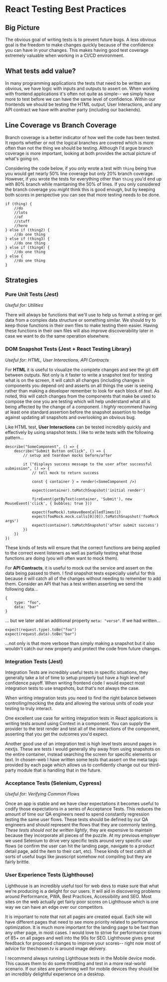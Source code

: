 # React Testing Best Practices

## Big Picture
The obvious goal of writing tests is to prevent future bugs. A less obvious goal is the freedom to make changes quickly because of the confidence you can have in your changes. This makes having good test coverage extremely valuable when working in a CI/CD environment.

## What tests add value?
In many programming applications the tests that need to be written are obvious, we have logic with inputs and outputs to assert on. When working with frontend applications it's often not quite as simple-- we simply have more to test before we can have the same level of confidence. Within our frontends we should be testing the HTML output, User Interactions, and any API contract we have with another party (including our backends).

## Line Coverage vs Branch Coverage
Branch coverage is a better indicator of how well the code has been tested. It reports whether or not the logical branches are covered which is more often than not the thing we should be testing. Although I'd argue branch coverage is more important, looking at both provides the actual picture of what's going on.

Considering the code below, if you only wrote a test with `thing` being true you would get nearly 50% line coverage but only 20% branch coverage.  However, if you wrote the tests for everything other than `thing` you'd end up with 80% branch while maintaining the 50% of lines. If you only considered the branch coverage you _might_ think this is good enough, but by keeping both scores in perspective you can see that more testing needs to be done.

```
if (thing) {
	//do
	//lots
	//of
	//stuff
	//here
} else if (thing2) {
	//do one thing
} else if (thing3) {
	//do one thing
} else if (thing4) {
	//do one thing
} else {
	//do one thing
}
```

## Strategies

### Pure Unit Tests (Jest)
*Useful for: Utilities*

There will always be functions that we'll use to help us format a string or get data from a complex data structure or something similar. We should try to keep those functions in their own files to make testing them easier. Having these functions in their own files will also improve discoverability later in case we want to do the same operation elsewhere.

### DOM Snapshot Tests (Jest + React Testing Library)
*Useful for: HTML, User Interactions, API Contracts*

For **HTML** it is useful to visualize the complete changes and see the git diff between outputs. Not only is it faster to write a snapshot test for testing what is on the screen, it will catch all changes (including changes in components you depend on) and asserts on all things the user is seeing rather than making a developer remember to look for each block of text. As noted, this will catch changes from the components that make be used to compose the one you are testing which will help understand what all is being affected by the change of a component. I *highly* recommend having at least one standard assertion before the snapshot assertion to hedge against updating all snapshots and overlooking an obvious bug.

Like HTML test, **User Interactions** can be tested incredibly quickly and effectively by using snapshot tests. I like to write tests with the following pattern...

```
describe("SomeComponent", () => {
	describe("Submit Button onClick", () => {
		// setup and teardown mocks before/after
		
		it ("displays success message to the user after successful submission", () => {
			// tell mock to return success
			
			const { container } = render(<SomeComponent />)
			
			expect(container).toMatchSnapshot('initial render')
			
			fireEvent(getByText(container, 'Submit'), new MouseEvent('click', { bubbles: true }))
			
			expect(fooMock).toHaveBeenCalledTimes(1)
			expect(fooMock.mock.calls[0][0]).toMatchSnapshot('fooMock args')
			expect(container).toMatchSnapshot('after submit success')
		})
	})
})
```
These kinds of tests will ensure that the correct functions are being applied to the correct event listeners as well as partially testing what those functions are doing (you will often want to mock them).


For **API Contracts**, it is useful to mock out the service and assert on the data being passed to them. I find snapshot tests especially useful for this because it will catch all of the changes without needing to remember to add them. Consider an API that has a test written asserting we send the following data...

```
{
	type: "foo",
	data: "bar"
}
```

... but we later add an additional property `meta: "verse"`. If we had written...
```
expect(request.type).toBe("foo")
expect(request.data).toBe("bar")
```
...not only is that more verbose than simply making a snapshot but it also wouldn't catch our new property and protect the code from future changes.

### Integration Tests (Jest)
Integration Tests are incredibly useful tests in specific situations, they generally take a _lot_ of time to setup properly but have a high level of confidence payoff. When writing frontend code I would expect most integration tests to use snapshots, but that's not always the case.

When writing integration tests you need to find the right balance between controlling/mocking the data and allowing the various units of code your testing to truly interact.

One excellent use case for writing integration tests in React applications is writing tests around using Context in a component. You can supply the provider to the test render and test all of the interactions of the component, asserting that you get the outcomes you'd expect.

Another good use of an integration test is high level tests around pages in nextjs. These are tests I would generally shy away from using snapshots on the entire container, instead searching the screen for specific elements or text. In chosen-web I have written some tests that assert on the meta tags provided by each page which allows us to confidently change out our third-party module that is handling that in the future. 

### Acceptance Tests (Selenium, Cypress)
*Useful for: Verifying Common Flows*

Once an app is stable and we have clear expectations it becomes useful to codify those expectations in a series of Acceptance Tests. This reduces the amount of time our QA engineers need to spend constantly regression testing the same user flows. These tests should be defined by our QA engineers and should represent the flows that they are commonly testing. *These tests should not be written lightly*, they are expensive to maintain because they incorporate all pieces of the puzzle. At my previous employer we used Selenium to drive very specific tests around very specific user flows (ie confirm the user can hit the landing page, navigate to a product detail page, add the item to their cart, etc). These kinds of test catch all sorts of useful bugs like javascript somehow not compiling but they are fairly brittle.

### User Experience Tests (Lighthouse)

Lighthouse is an incredibly useful tool for web devs to make sure that what we're producing is a delight for our users. It will aid in discovering problems around Performance, PWA, Best Practices, Accessibility and SEO. Most sites on the web actually get fairly poor scores on Lighthouse which is one way we can have an edge over our competitors.

It is important to note that not all pages are created equal. Each site will have different pages that need to see more priority related to performance optimization. It is much more important for the landing page to be fast than any other page, in most cases. I would love to strive for performance scores of 85+ on all pages and well into the 90s for SEO. Lighthouse gives great feedback for proposed changes to improve your scores-- right now most of advice for thechosen.tv is around image delivery.

I recommend always running Lighthouse tests in the Mobile device mode. This causes them to do some throttling and test in a more real-world scenario. If our sites are performing well for mobile devices they should be an incredibly delightful experience on a desktop.

